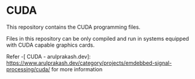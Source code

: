# CUDA

 This repository contains the CUDA programming files.

 Files in this repository can be only compiled and run in systems equipped with CUDA capable graphics cards.

Refer -[ CUDA - arulprakash.dev]: https://www.arulprakash.dev/category/projects/emdebbed-signal-processing/cuda/ for more information
